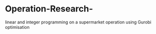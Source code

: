 # Operation-Research-
linear and integer programming on a supermarket operation using Gurobi optimisation
